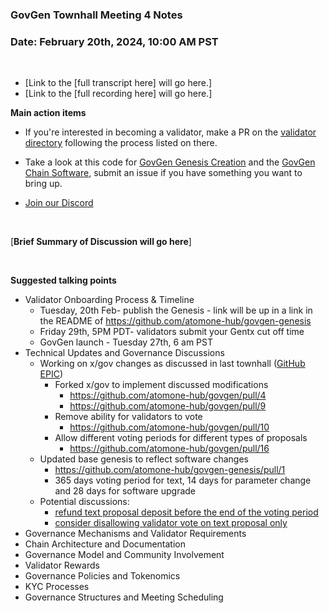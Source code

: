 ### **GovGen Townhall Meeting 4 Notes**

### Date: February 20th, 2024, 10:00 AM PST

<br> 

- [Link to the [full transcript here] will go here.]
- [Link to the [full recording here] will go here.]

**Main action items**

- If you're interested in becoming a validator, make a PR on the [validator directory](https://github.com/atomone-hub/validator) following the process listed on there.

- Take a look at this code for [GovGen Genesis Creation](https://github.com/atomone-hub/govgen-genesis) and the [GovGen Chain Software](https://github.com/atomone-hub/govgen), submit an issue if you have something you want to bring up.

- [Join our Discord](https://discord.gg/atomone)

<br> 

[**Brief Summary of Discussion will go here**]

<br>

**Suggested talking points**

- Validator Onboarding Process & Timeline
  - Tuesday, 20th Feb- publish the Genesis - link will be up in a link in the README of https://github.com/atomone-hub/govgen-genesis
  - Friday 29th, 5PM PDT- validators submit your Gentx cut off time
  - GovGen launch - Tuesday 27th, 6 am PST
- Technical Updates and Governance Discussions
  - Working on x/gov changes as discussed in last townhall ([GitHub EPIC](https://github.com/atomone-hub/govgen/issues/6))
    - Forked x/gov to implement discussed modifications
        - https://github.com/atomone-hub/govgen/pull/4    
        - https://github.com/atomone-hub/govgen/pull/9
    - Remove ability for validators to vote
        - https://github.com/atomone-hub/govgen/pull/10
    - Allow different voting periods for different types of proposals
      - https://github.com/atomone-hub/govgen/pull/16
  - Updated base genesis to reflect software changes
    - https://github.com/atomone-hub/govgen-genesis/pull/1
    - 365 days voting period for text, 14 days for parameter change and 28 days for software upgrade
  - Potential discussions:
    - [refund text proposal deposit before the end of the voting period](https://github.com/atomone-hub/govgen/issues/8)
    - [consider disallowing validator vote on text proposal only](https://github.com/atomone-hub/govgen/issues/15)
- Governance Mechanisms and Validator Requirements
- Chain Architecture and Documentation
- Governance Model and Community Involvement
- Validator Rewards
- Governance Policies and Tokenomics
- KYC Processes
- Governance Structures and Meeting Scheduling

<br>
